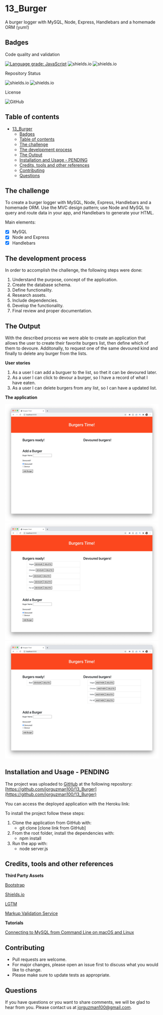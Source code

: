 # 13_Burger

A burger logger with MySQL, Node, Express, Handlebars and a homemade ORM (yum!)

## Badges

Code quality and validation

[![Language grade: JavaScript](https://img.shields.io/lgtm/grade/javascript/g/jorguzman100/13_Burger.svg?logo=lgtm&logoWidth=18)](https://lgtm.com/projects/g/jorguzman100/13_Burger/context:javascript)
![shields.io](https://img.shields.io/github/languages/top/jorguzman100/13_Burger)
![shields.io](https://img.shields.io/w3c-validation/html?targetUrl=https%3A%2F%2Fjorguzman100.github.io%2F13_Burger%2F)

Repository Status

![shields.io](https://img.shields.io/badge/Repo%20Status-Finished-brightgreen)
![shields.io](https://img.shields.io/bitbucket/issues/jorguzman100/13_Burger)

License

![GitHub](https://img.shields.io/github/license/jorguzman100/13_Burger)

## Table of contents

- [13_Burger](#13_burger)
  - [Badges](#badges)
  - [Table of contents](#table-of-contents)
  - [The challenge](#the-challenge)
  - [The development process](#the-development-process)
  - [The Output](#the-output)
  - [Installation and Usage - PENDING](#installation-and-usage---pending)
  - [Credits, tools and other references](#credits-tools-and-other-references)
  - [Contributing](#contributing)
  - [Questions](#questions)

## The challenge

To create a burger logger with MySQL, Node, Express, Handlebars and a homemade ORM. Use the MVC design pattern; use Node and MySQL to query and route data in your app, and Handlebars to generate your HTML.

Main elements:

- [x] MySQL
- [x] Node and Express
- [x] Handlebars

## The development process

In order to accomplish the challenge, the following steps were done:

1. Understand the purpose, concept of the application.
2. Create the database schema.
3. Define functionality.
4. Research assets.
5. Include dependencies.
6. Develop the functionality.
7. Final review and proper documentation.

## The Output

With the described process we were able to create an application that allows the user to create their favorite burgers list, then define which of them to devoure. Additonally, to request one of the same devoured kind and finally to delete any burger from the lists.

**User stories**

1. As a user I can add a burguer to the list, so thet it can be devoured later.
2. As a user I can click to devour a burger, so I have a record of what I have eaten.
3. As a user I can delete burgers from any list, so I can have a updated list.

**The application**

![](./public/assets/images/screenshot1.png)
![](./public/assets/images/screenshot2.png)
![](./public/assets/images/screenshot3.png)

## Installation and Usage - PENDING

The project was uploaded to [GitHub](https://github.com/) at the following repository:
[https://github.com/jorguzman100/13_Burger](https://github.com/jorguzman100/13_Burger)

You can access the deployed application with the Heroku link:
[]()

To install the project follow these steps:

1. Clone the application from GitHub with:
   - git clone [clone link from GitHub]
2. From the root folder, install the dependencies with:
   - npm install
3. Run the app with:
   - node server.js

## Credits, tools and other references

**Third Party Assets**

[Bootstrap](https://getbootstrap.com/)

[Shields.io](https://shields.io/)

[LGTM](https://lgtm.com/)

[Markup Validation Service](https://validator.w3.org/)

**Tutorials**

[Connecting to MySQL from Command Line on macOS and Linux](<[http:"#"](https://www.youtube.com/watch?v=Xrw0m_333OU)>)

## Contributing

- Pull requests are welcome.
- For major changes, please open an issue first to discuss what you would like to change.
- Please make sure to update tests as appropriate.

## Questions

If you have questions or you want to share comments, we will be glad to hear from you. Please contact us at jorguzman100@gmail.com.
